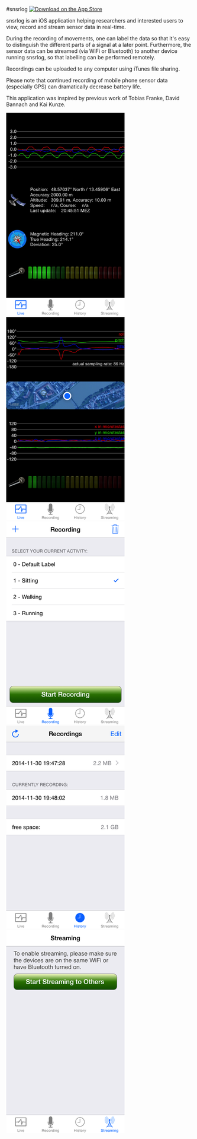 #snsrlog [![Download on the App Store](https://linkmaker.itunes.apple.com/htmlResources/assets/en_us/images/web/linkmaker/badge_appstore-lrg.svg)](https://itunes.apple.com/us/app/snsrlog/id545866871?mt=8&uo=4)

snsrlog is an iOS application helping researchers and interested users to view, record and stream sensor data in real-time.

During the recording of movements, one can label the data so that it's easy to distinguish the different parts of a signal at a later point. Furthermore, the sensor data can be streamed (via WiFi or Bluetooth) to another device running snsrlog, so that labelling can be performed remotely.
 
Recordings can be uploaded to any computer using iTunes file sharing.

Please note that continued recording of mobile phone sensor data (especially GPS) can dramatically decrease battery life.

This application was inspired by previous work of Tobias Franke, David Bannach and Kai Kunze.

![LiveView1](iTunesConnect_Assets/github/0.PNG?raw=true "Live View 1")
![LiveView2](iTunesConnect_Assets/github/1.PNG?raw=true "Live View 2")
![Recording View](iTunesConnect_Assets/github/2.PNG?raw=true "Recording View")
![Recordings View](iTunesConnect_Assets/github/3.PNG?raw=true "Recordings View")
![Streaming View](iTunesConnect_Assets/github/4.PNG?raw=true "Streaming View")
